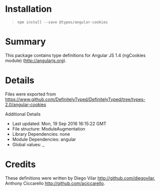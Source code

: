 # Installation
> `npm install --save @types/angular-cookies`

# Summary
This package contains type definitions for Angular JS 1.4 (ngCookies module) (http://angularjs.org).

# Details
Files were exported from https://www.github.com/DefinitelyTyped/DefinitelyTyped/tree/types-2.0/angular-cookies

Additional Details
 * Last updated: Mon, 19 Sep 2016 16:15:22 GMT
 * File structure: ModuleAugmentation
 * Library Dependencies: none
 * Module Dependencies: angular
 * Global values: _

# Credits
These definitions were written by Diego Vilar <http://github.com/diegovilar>, Anthony Ciccarello <http://github.com/aciccarello>.
